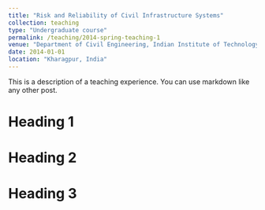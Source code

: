```yaml
---
title: "Risk and Reliability of Civil Infrastructure Systems"
collection: teaching
type: "Undergraduate course"
permalink: /teaching/2014-spring-teaching-1
venue: "Department of Civil Engineering, Indian Institute of Technology Kharagpur"
date: 2014-01-01
location: "Kharagpur, India"
---
```


This is a description of a teaching experience. You can use markdown like any other post.

Heading 1
======

Heading 2
======

Heading 3
======
